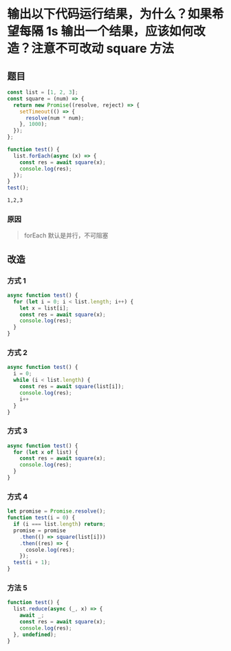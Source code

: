# 输出以下代码运行结果，为什么？如果希望每隔 1s 输出一个结果，应该如何改造？注意不可改动 square 方法

## 题目

```js
const list = [1, 2, 3];
const square = (num) => {
  return new Promise((resolve, reject) => {
    setTimeout(() => {
      resolve(num * num);
    }, 1000);
  });
};

function test() {
  list.forEach(async (x) => {
    const res = await square(x);
    console.log(res);
  });
}
test();
```

```bash
1,2,3
```

### 原因

> forEach 默认是并行，不可阻塞

## 改造

### 方式 1

```js
async function test() {
  for (let i = 0; i < list.length; i++) {
    let x = list[i];
    const res = await square(x);
    console.log(res);
  }
}
```

### 方式 2

```js
async function test() {
  i = 0;
  while (i < list.length) {
    const res = await square(list[i]);
    console.log(res);
    i++
  }
}
```

### 方式 3

```js
async function test() {
  for (let x of list) {
    const res = await square(x);
    console.log(res);
  }
}
```

### 方式 4

```js
let promise = Promise.resolve();
function test(i = 0) {
  if (i === list.length) return;
  promise = promise
    .then(() => square(list[i]))
    .then((res) => {
      cosole.log(res);
    });
  test(i + 1);
}
```

### 方法 5

```js
function test() {
  list.reduce(async (_, x) => {
    await _;
    const res = await square(x);
    console.log(res);
  }, undefined);
}
```
